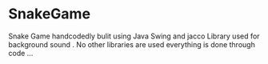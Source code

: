 # SnakeGame
Snake Game handcodedly bulit using Java Swing and jacco Library used for background sound . No other libraries are used everything is done through code ...
